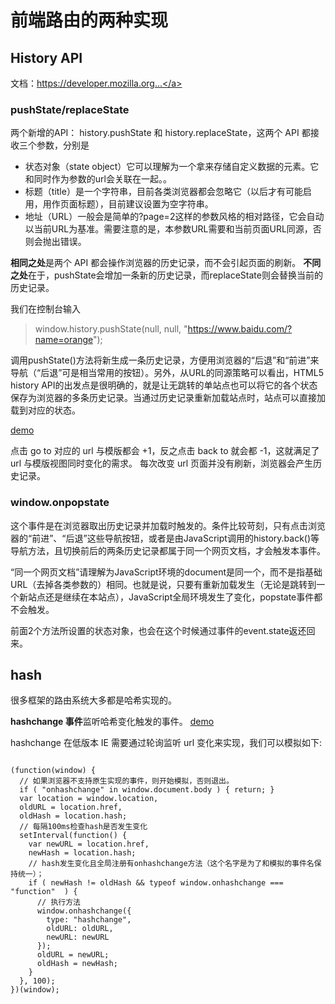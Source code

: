# 前端路由的两种实现

## History API
文档：<a rel="https://developer.mozilla.org/en-US/docs/Web/API/History" href="historyDemo.html">https://developer.mozilla.org...</a>

### pushState/replaceState

两个新增的API： history.pushState 和 history.replaceState，这两个 API 都接收三个参数，分别是

- 状态对象（state object）它可以理解为一个拿来存储自定义数据的元素。它和同时作为参数的url会关联在一起。。
- 标题（title）是一个字符串，目前各类浏览器都会忽略它（以后才有可能启用，用作页面标题），目前建议设置为空字符串。
- 地址（URL）一般会是简单的?page=2这样的参数风格的相对路径，它会自动以当前URL为基准。需要注意的是，本参数URL需要和当前页面URL同源，否则会抛出错误。


**相同之处**是两个 API 都会操作浏览器的历史记录，而不会引起页面的刷新。
**不同之处**在于，pushState会增加一条新的历史记录，而replaceState则会替换当前的历史记录。

我们在控制台输入
> window.history.pushState(null, null, "https://www.baidu.com/?name=orange");


调用pushState()方法将新生成一条历史记录，方便用浏览器的“后退”和“前进”来导航（“后退”可是相当常用的按钮）。另外，从URL的同源策略可以看出，HTML5 history API的出发点是很明确的，就是让无跳转的单站点也可以将它的各个状态保存为浏览器的多条历史记录。当通过历史记录重新加载站点时，站点可以直接加载到对应的状态。

<a rel="demo" href="historyDemo.html">demo</a>

点击 go to 对应的 url 与模版都会 +1，反之点击 back to 就会都 -1，这就满足了 url 与模版视图同时变化的需求。
每次改变 url 页面并没有刷新，浏览器会产生历史记录。

### window.onpopstate
这个事件是在浏览器取出历史记录并加载时触发的。条件比较苛刻，只有点击浏览器的“前进”、“后退”这些导航按钮，或者是由JavaScript调用的history.back()等导航方法，且切换前后的两条历史记录都属于同一个网页文档，才会触发本事件。

“同一个网页文档”请理解为JavaScript环境的document是同一个，而不是指基础URL（去掉各类参数的）相同。也就是说，只要有重新加载发生（无论是跳转到一个新站点还是继续在本站点），JavaScript全局环境发生了变化，popstate事件都不会触发。

前面2个方法所设置的状态对象，也会在这个时候通过事件的event.state返还回来。


## hash

很多框架的路由系统大多都是哈希实现的。

**hashchange 事件**监听哈希变化触发的事件。
<a rel="demo" href="hashDemo.html">demo</a>

hashchange 在低版本 IE 需要通过轮询监听 url 变化来实现，我们可以模拟如下:
<pre><code>
(function(window) {
  // 如果浏览器不支持原生实现的事件，则开始模拟，否则退出。
  if ( "onhashchange" in window.document.body ) { return; }
  var location = window.location,
  oldURL = location.href,
  oldHash = location.hash;
  // 每隔100ms检查hash是否发生变化
  setInterval(function() {
    var newURL = location.href,
    newHash = location.hash;
    // hash发生变化且全局注册有onhashchange方法（这个名字是为了和模拟的事件名保持统一）；
    if ( newHash != oldHash && typeof window.onhashchange === "function"  ) {
      // 执行方法
      window.onhashchange({
        type: "hashchange",
        oldURL: oldURL,
        newURL: newURL
      });
      oldURL = newURL;
      oldHash = newHash;
    }
  }, 100);
})(window);
</code></pre>


